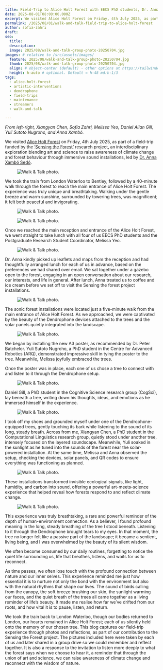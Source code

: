 ```yaml
---
title: Field-Trip to Alice Holt Forest with EECS PhD students, Dr. Anna Xambo and Melissa Yeo
date: 2025-08-01T08:00:00.000Z
excerpt: We visited Alice Holt Forest on Friday, 4th July 2025, as part of a field-trip funded by the ‘Sensing the Forest’ research project, an interdisciplinary exploration blending art and science to raise awareness of climate change and forest behaviour through immersive sound installations, led by Dr. Anna Xambó Sedó.
permalink: /2025/08/01/walk-and-talk-field-trip-to-alice-holt-forest
author: sofia-zahri
draft:
seo:
  title:
  description:
  image: 2025/08/walk-and-talk-group-photo-20250704.jpg
images: # relative to /src/assets/images/
  feature: 2025/08/walk-and-talk-group-photo-20250704.jpg
  thumb: 2025/08/walk-and-talk-group-photo-20250704.jpg
  align: # object-center (default) - other options at https://tailwindcss.com/docs/object-position
  height: h-auto # optional. Default = h-48 md:h-1/3
tags:
  - alice-holt-forest
  - artistic-interventions
  - dendrophone
  - field-trips
  - maintenance
  - streamers
  - walk-and-talk

---
```


*From left-right, Xiangyan Chen, Sofia Zahri, Melissa Yeo, Daniel Allan Gill, Yuli Sutoto Nugroho, and Anna Xambó.*

We visited [Alice Holt Forest](https://www.forestryengland.uk/alice-holt-forest) on Friday, 4th July 2025, as part of a field-trip funded by the [‘Sensing the Forest’](https://sensingtheforest.github.io/) research project, an interdisciplinary exploration blending art and science to raise awareness of climate change and forest behaviour through immersive sound installations, led by [Dr. Anna Xambó Sedó](https://sensingtheforest.github.io/about/).

<div class="flex justify-center items-center">
<figure>
<img class="mt-4 mb-4" src="/assets/images/2025/08/walk-and-talk-photo-1-20250704.jpg" alt="Walk & Talk photo.">
</figure>
</div>

We took the train from London Waterloo to Bentley, followed by a 40-minute walk through the forest to reach the main entrance of Alice Holt Forest. The experience was truly unique and breathtaking. Walking under the gentle breeze and warm sunshine, surrounded by towering trees, was magnificent; it felt both peaceful and invigorating.

<div class="flex justify-center items-center">
<figure>
<img class="mt-4 mb-4" src="/assets/images/2025/08/walk-and-talk-photo-2-20250704.jpg" alt="Walk & Talk photo.">
</figure>
</div>

<div class="flex justify-center items-center">
<figure>
<img class="mt-4 mb-4" src="/assets/images/2025/08/walk-and-talk-photo-3-20250704.jpg" alt="Walk & Talk photo.">
</figure>
</div>

Once we reached the main reception and entrance of the Alice Holt Forest, we went straight to take lunch with all four of us EECS PhD students and the Postgraduate Research Student Coordinator, Melissa Yeo.

<div class="flex justify-center items-center">
<figure>
<img class="mt-4 mb-4" src="/assets/images/2025/08/walk-and-talk-photo-4-20250704.jpg" alt="Walk & Talk photo.">
</figure>
</div>

Dr. Anna kindly picked up leaflets and maps from the reception and had thoughtfully arranged lunch for each of us in advance, based on the preferences we had shared over email. We sat together under a gazebo open to the forest, engaging in an open conversation about our research, our interests, and life in general. After lunch, Anna treated us to coffee and ice cream before we set off to visit the Sensing the forest project installations.

<div class="flex justify-center items-center">
<figure>
<img class="mt-4 mb-4" src="/assets/images/2025/08/walk-and-talk-photo-5-20250704.jpg" alt="Walk & Talk photo.">
</figure>
</div>

The sonic forest installations were located just a five-minute walk from the main entrance of Alice Holt  Forest. As we approached, we were captivated by the beauty of the Dendrophone devices attached to the trees and the solar panels quietly integrated into the landscape.

<div class="flex justify-center items-center">
<figure>
<img class="mt-4 mb-4" src="/assets/images/2025/08/walk-and-talk-photo-6-20250704.jpg" alt="Walk & Talk photo.">
</figure>
</div>

We began by installing the new A3 poster, as recommended by Dr. Peter Batchelor. Yuli Sutoto Nugroho, a PhD student in the Centre for Advanced Robotics (ARQ), demonstrated impressive skill in tying the poster to the tree. Meanwhile, Melissa joyfully embraced the trees.

Once the poster was in place, each one of us chose a tree to connect with and listen to it through the Dendrophone setup.

<div class="flex justify-center items-center">
<figure>
<img class="mt-4 mb-4" src="/assets/images/2025/08/walk-and-talk-photo-7-20250704.jpg" alt="Walk & Talk photo.">
</figure>
</div>

Daniel Gill, a PhD student in the Cognitive Science research group (CogSci), lay beneath a tree, writing down his thoughts, ideas, and emotions as he immersed himself in the experience.

<div class="flex justify-center items-center">
<figure>
<img class="mt-4 mb-4" src="/assets/images/2025/08/walk-and-talk-photo-8-20250704.jpg" alt="Walk & Talk photo.">
</figure>
</div>
I took off my shoes and grounded myself under one of the Dendrophone-equipped	trees, gently touching  its bark while listening to the sound of its long, steady breath. Across from me, Xiangyan Chen, a PhD student in the Computational Linguistics research group, quietly stood under another tree, intensely focused on the layered soundscape. Meanwhile, Yuli soaked in the sunlight as he tuned into the sounds of the forest near the solar-powered installation. At the same time, Melissa and Anna observed the setup, checking the devices, solar panels, and QR codes to ensure everything was functioning as planned.

<div class="flex justify-center items-center">
<figure>
<img class="mt-4 mb-4" src="/assets/images/2025/08/walk-and-talk-photo-9-20250704.jpg" alt="Walk & Talk photo.">
</figure>
</div>

These installations transformed invisible ecological signals, like light, humidity, and carbon into sound, offering a powerful art-meets-science experience that helped reveal how forests respond to and reflect climate change.

<div class="flex justify-center items-center">
<figure>
<img class="mt-4 mb-4" src="/assets/images/2025/08/walk-and-talk-photo-10-20250704.jpg" alt="Walk & Talk photo.">
</figure>
</div>

This experience was truly breathtaking, a rare and powerful reminder of the depth	of	human-environment connection. As a believer, I found profound meaning in the long, steady breathing of the tree I stood beneath. Listening to it through the Dendrophone brought tears to my eyes. In that moment, the tree no longer felt like a passive part of the landscape; it became a sentient, living being, and I was overwhelmed by the beauty of its silent wisdom.

We often become consumed by our daily routines, forgetting to notice the quiet life surrounding us, life that breathes, listens, and waits for us to reconnect.

As time passes, we often lose touch with the profound connection between nature  and  our  inner  selves. This experience reminded me just how essential it is to nurture not only the bond with the environment but also with the natural rhythms that shape our lives. The sound of birds calling from the canopy, the soft breeze brushing our skin, the sunlight warming our faces, and the quiet breath of the trees all came together as a living reminder of life’s beauty. It made me realise how far we’ve drifted from our roots, and how vital it is to pause, listen, and return.

We took the train back to London Waterloo, though our bodies returned to London, our hearts remained in Alice Holt Forest; each of us silently held onto the memory of our chosen tree. This blog captures our field-trip experience through photos and reflections, as part of our contribution to the Sensing the Forest project. The pictures included here were taken by each of us and later shared in a group drive so we could remember and reflect together. It is also a response to the invitation to listen more deeply to what the forest says when we choose to hear it, a reminder that through the union of art and science, we can raise awareness of climate change and reconnect with the wisdom of nature.